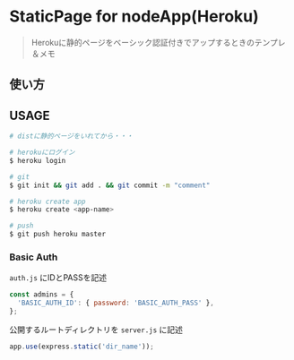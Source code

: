 # StaticPage for nodeApp(Heroku)

> Herokuに静的ページをベーシック認証付きでアップするときのテンプレ＆メモ

## 使い方


## USAGE
``` bash
# distに静的ページをいれてから・・・

# herokuにログイン
$ heroku login

# git
$ git init && git add . && git commit -m "comment"

# heroku create app
$ heroku create <app-name>

# push
$ git push heroku master
```

### Basic Auth
`auth.js` にIDとPASSを記述
``` javascript:auth.js
const admins = {
  'BASIC_AUTH_ID': { password: 'BASIC_AUTH_PASS' },
};
```

公開するルートディレクトリを `server.js` に記述
``` javascript:server.js
app.use(express.static('dir_name'));
```
